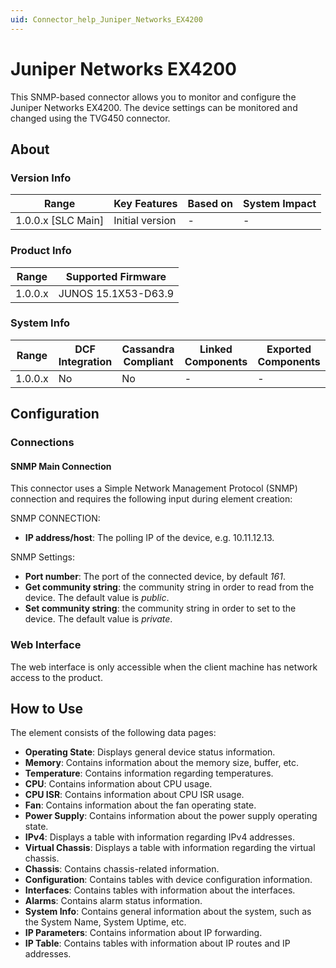 ```yaml
---
uid: Connector_help_Juniper_Networks_EX4200
---
```


# Juniper Networks EX4200

This SNMP-based connector allows you to monitor and configure the Juniper Networks EX4200. The device settings can be monitored and changed using the TVG450 connector.

## About

### Version Info

| **Range**            | **Key Features** | **Based on** | **System Impact** |
|----------------------|------------------|--------------|-------------------|
| 1.0.0.x \[SLC Main\] | Initial version  | \-           | \-                |

### Product Info

| **Range** | **Supported Firmware** |
|-----------|------------------------|
| 1.0.0.x   | JUNOS 15.1X53-D63.9    |

### System Info

| **Range** | **DCF Integration** | **Cassandra Compliant** | **Linked Components** | **Exported Components** |
|-----------|---------------------|-------------------------|-----------------------|-------------------------|
| 1.0.0.x   | No                  | No                      | \-                    | \-                      |

## Configuration

### Connections

#### SNMP Main Connection

This connector uses a Simple Network Management Protocol (SNMP) connection and requires the following input during element creation:

SNMP CONNECTION:

- **IP address/host**: The polling IP of the device, e.g. 10.11.12.13.

SNMP Settings:

- **Port number**: The port of the connected device, by default *161*.
- **Get community string**: the community string in order to read from the device. The default value is *public*.
- **Set community string**: the community string in order to set to the device. The default value is *private*.

### Web Interface

The web interface is only accessible when the client machine has network access to the product.

## How to Use

The element consists of the following data pages:

- **Operating State**: Displays general device status information.
- **Memory**: Contains information about the memory size, buffer, etc.
- **Temperature**: Contains information regarding temperatures.
- **CPU**: Contains information about CPU usage.
- **CPU ISR**: Contains information about CPU ISR usage.
- **Fan**: Contains information about the fan operating state.
- **Power Supply**: Contains information about the power supply operating state.
- **IPv4**: Displays a table with information regarding IPv4 addresses.
- **Virtual Chassis**: Displays a table with information regarding the virtual chassis.
- **Chassis**: Contains chassis-related information.
- **Configuration**: Contains tables with device configuration information.
- **Interfaces**: Contains tables with information about the interfaces.
- **Alarms**: Contains alarm status information.
- **System Info**: Contains general information about the system, such as the System Name, System Uptime, etc.
- **IP Parameters**: Contains information about IP forwarding.
- **IP Table**: Contains tables with information about IP routes and IP addresses.
